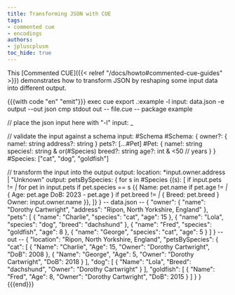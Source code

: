 ```yaml
---
title: Transforming JSON with CUE
tags:
- commented cue
- encodings
authors:
- jpluscplusm
toc_hide: true
---
```


This [Commented CUE]({{< relref "/docs/howto#commented-cue-guides" >}})
demonstrates how to transform JSON by reshaping some input data into different
output.

{{{with code "en" "emit"}}}
exec cue export .:example -l input: data.json -e output --out json
cmp stdout out
-- file.cue --
package example

// place the json input here with "-l"
input: _

// validate the input against a schema
input: #Schema
#Schema: {
	owner?: {
		name!:    string
		address?: string
	}
	pets?: [...#Pet]
	#Pet: {
		name!:    string
		species!: string & or(#Species)
		breed?:   string
		age?:     int & <50 // years
	}
}
#Species: ["cat", "dog", "goldfish"]

// transform the input into the output
output: location: *input.owner.address | "Unknown"
output: petsBySpecies: {
	for s in #Species {(s): [
		if input.pets != _|_
		for pet in input.pets
		if pet.species == s {{
			Name: pet.name
			if pet.age != _|_ {
				Age: pet.age
				DoB: 2023 - pet.age
			}
			if pet.breed != _|_ {
				Breed: pet.breed
			}
			Owner: input.owner.name
		}},
	]}
}
-- data.json --
{
    "owner": {
        "name": "Dorothy Cartwright",
        "address": "Ripon, North Yorkshire, England"
    },
    "pets": [
        {
            "name": "Charlie",
            "species": "cat",
            "age": 15
        },
        {
            "name": "Lola",
            "species": "dog",
            "breed": "dachshund"
        },
        {
            "name": "Fred",
            "species": "goldfish",
            "age": 8
        },
        {
            "name": "George",
            "species": "cat",
            "age": 5
        }
    ]
}
-- out --
{
    "location": "Ripon, North Yorkshire, England",
    "petsBySpecies": {
        "cat": [
            {
                "Name": "Charlie",
                "Age": 15,
                "Owner": "Dorothy Cartwright",
                "DoB": 2008
            },
            {
                "Name": "George",
                "Age": 5,
                "Owner": "Dorothy Cartwright",
                "DoB": 2018
            }
        ],
        "dog": [
            {
                "Name": "Lola",
                "Breed": "dachshund",
                "Owner": "Dorothy Cartwright"
            }
        ],
        "goldfish": [
            {
                "Name": "Fred",
                "Age": 8,
                "Owner": "Dorothy Cartwright",
                "DoB": 2015
            }
        ]
    }
}
{{{end}}}

<!-- TODO

## Related content

-->
